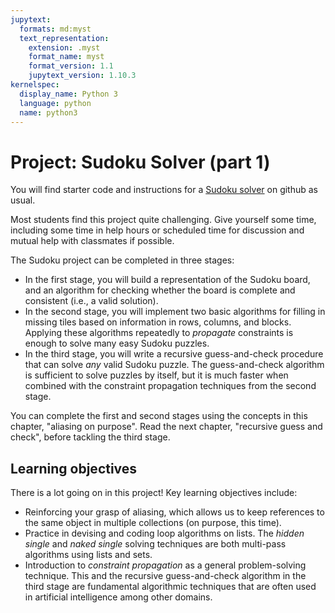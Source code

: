 ```yaml
---
jupytext:
  formats: md:myst
  text_representation:
    extension: .myst
    format_name: myst
    format_version: 1.1
    jupytext_version: 1.10.3
kernelspec:
  display_name: Python 3
  language: python
  name: python3
---
```


# Project: Sudoku Solver (part 1)

You will find starter code and instructions for
a [Sudoku solver](https://github.com/UO-CIS211/Duck_Sudoku) on 
github as usual.  

Most students find this project quite challenging. Give yourself 
some time, including some time in help hours or scheduled time for 
discussion and mutual help with classmates if possible. 

The Sudoku project can be completed in three stages: 
- In the first stage, you will build a representation of the Sudoku 
  board, and an algorithm for checking whether the board is complete 
  and consistent (i.e., a valid solution).
- In the second stage, you will implement two basic algorithms for 
  filling in missing tiles based on information in rows, columns, 
  and blocks.  Applying these algorithms repeatedly to _propagate_ 
  constraints is enough to solve many easy Sudoku puzzles. 
- In the third stage, you will write a recursive guess-and-check 
  procedure that can solve _any_ valid Sudoku puzzle.  The 
  guess-and-check algorithm is sufficient to solve puzzles by itself,
  but it is much faster when combined with the constraint 
  propagation techniques from the second stage. 

You can complete the first and second stages using the concepts in 
this chapter, "aliasing on purpose".  Read the next chapter, 
"recursive guess and check", before tackling the third stage. 

## Learning objectives

There is a lot going on in this project!  Key learning objectives 
include: 
- Reinforcing your grasp of aliasing, which allows us to keep 
  references to the same object in multiple collections (on purpose, 
  this time).  
- Practice in devising and coding loop algorithms on lists.  The 
  _hidden single_ and _naked single_ solving techniques are both 
  multi-pass algorithms using lists and sets. 
- Introduction to _constraint propagation_ as a general 
  problem-solving technique.  This and the recursive guess-and-check 
  algorithm in the third stage are fundamental algorithmic 
  techniques that are often used in artificial intelligence among 
  other domains.

